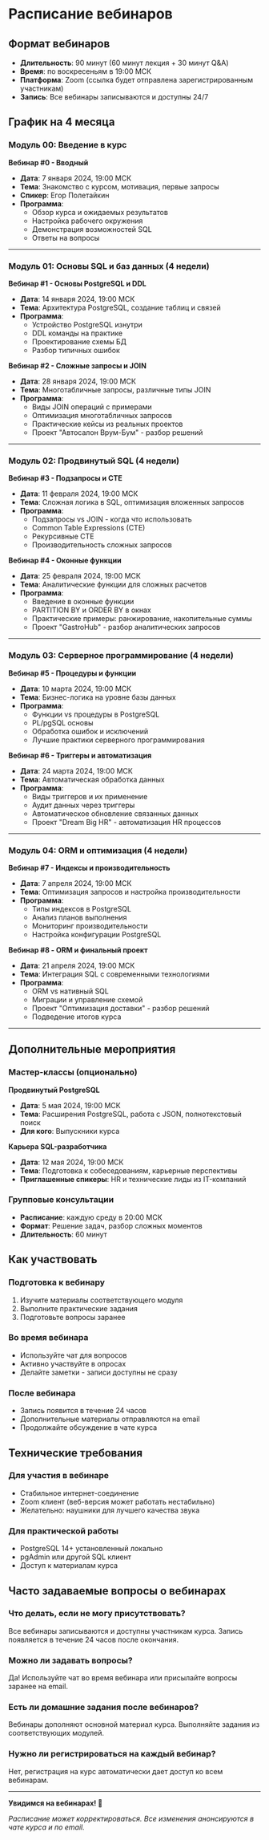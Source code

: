 # Расписание вебинаров

## Формат вебинаров

- **Длительность**: 90 минут (60 минут лекция + 30 минут Q&A)
- **Время**: по воскресеньям в 19:00 МСК
- **Платформа**: Zoom (ссылка будет отправлена зарегистрированным участникам)
- **Запись**: Все вебинары записываются и доступны 24/7

## График на 4 месяца

### Модуль 00: Введение в курс
**Вебинар #0 - Вводный**
- **Дата**: 7 января 2024, 19:00 МСК
- **Тема**: Знакомство с курсом, мотивация, первые запросы
- **Спикер**: Егор Полетайкин
- **Программа**:
  - Обзор курса и ожидаемых результатов
  - Настройка рабочего окружения
  - Демонстрация возможностей SQL
  - Ответы на вопросы

---

### Модуль 01: Основы SQL и баз данных (4 недели)

**Вебинар #1 - Основы PostgreSQL и DDL**
- **Дата**: 14 января 2024, 19:00 МСК
- **Тема**: Архитектура PostgreSQL, создание таблиц и связей
- **Программа**:
  - Устройство PostgreSQL изнутри
  - DDL команды на практике
  - Проектирование схемы БД
  - Разбор типичных ошибок

**Вебинар #2 - Сложные запросы и JOIN**
- **Дата**: 28 января 2024, 19:00 МСК
- **Тема**: Многотабличные запросы, различные типы JOIN
- **Программа**:
  - Виды JOIN операций с примерами
  - Оптимизация многотабличных запросов
  - Практические кейсы из реальных проектов
  - Проект "Автосалон Врум-Бум" - разбор решений

---

### Модуль 02: Продвинутый SQL (4 недели)

**Вебинар #3 - Подзапросы и CTE**
- **Дата**: 11 февраля 2024, 19:00 МСК
- **Тема**: Сложная логика в SQL, оптимизация вложенных запросов
- **Программа**:
  - Подзапросы vs JOIN - когда что использовать
  - Common Table Expressions (CTE)
  - Рекурсивные CTE
  - Производительность сложных запросов

**Вебинар #4 - Оконные функции**
- **Дата**: 25 февраля 2024, 19:00 МСК
- **Тема**: Аналитические функции для сложных расчетов
- **Программа**:
  - Введение в оконные функции
  - PARTITION BY и ORDER BY в окнах
  - Практические примеры: ранжирование, накопительные суммы
  - Проект "GastroHub" - разбор аналитических запросов

---

### Модуль 03: Серверное программирование (4 недели)

**Вебинар #5 - Процедуры и функции**
- **Дата**: 10 марта 2024, 19:00 МСК
- **Тема**: Бизнес-логика на уровне базы данных
- **Программа**:
  - Функции vs процедуры в PostgreSQL
  - PL/pgSQL основы
  - Обработка ошибок и исключений
  - Лучшие практики серверного программирования

**Вебинар #6 - Триггеры и автоматизация**
- **Дата**: 24 марта 2024, 19:00 МСК
- **Тема**: Автоматическая обработка данных
- **Программа**:
  - Виды триггеров и их применение
  - Аудит данных через триггеры
  - Автоматическое обновление связанных данных
  - Проект "Dream Big HR" - автоматизация HR процессов

---

### Модуль 04: ORM и оптимизация (4 недели)

**Вебинар #7 - Индексы и производительность**
- **Дата**: 7 апреля 2024, 19:00 МСК
- **Тема**: Оптимизация запросов и настройка производительности
- **Программа**:
  - Типы индексов в PostgreSQL
  - Анализ планов выполнения
  - Мониторинг производительности
  - Настройка конфигурации PostgreSQL

**Вебинар #8 - ORM и финальный проект**
- **Дата**: 21 апреля 2024, 19:00 МСК
- **Тема**: Интеграция SQL с современными технологиями
- **Программа**:
  - ORM vs нативный SQL
  - Миграции и управление схемой
  - Проект "Оптимизация доставки" - разбор решений
  - Подведение итогов курса

---

## Дополнительные мероприятия

### Мастер-классы (опционально)
**Продвинутый PostgreSQL**
- **Дата**: 5 мая 2024, 19:00 МСК
- **Тема**: Расширения PostgreSQL, работа с JSON, полнотекстовый поиск
- **Для кого**: Выпускники курса

**Карьера SQL-разработчика**
- **Дата**: 12 мая 2024, 19:00 МСК
- **Тема**: Подготовка к собеседованиям, карьерные перспективы
- **Приглашенные спикеры**: HR и технические лиды из IT-компаний

### Групповые консультации
- **Расписание**: каждую среду в 20:00 МСК
- **Формат**: Решение задач, разбор сложных моментов
- **Длительность**: 60 минут

## Как участвовать

### Подготовка к вебинару
1. Изучите материалы соответствующего модуля
2. Выполните практические задания
3. Подготовьте вопросы заранее

### Во время вебинара
- Используйте чат для вопросов
- Активно участвуйте в опросах
- Делайте заметки - записи доступны не сразу

### После вебинара
- Запись появится в течение 24 часов
- Дополнительные материалы отправляются на email
- Продолжайте обсуждение в чате курса

## Технические требования

### Для участия в вебинаре
- Стабильное интернет-соединение
- Zoom клиент (веб-версия может работать нестабильно)
- Желательно: наушники для лучшего качества звука

### Для практической работы
- PostgreSQL 14+ установленный локально
- pgAdmin или другой SQL клиент
- Доступ к материалам курса

## Часто задаваемые вопросы о вебинарах

### Что делать, если не могу присутствовать?
Все вебинары записываются и доступны участникам курса. Запись появляется в течение 24 часов после окончания.

### Можно ли задавать вопросы?
Да! Используйте чат во время вебинара или присылайте вопросы заранее на email.

### Есть ли домашние задания после вебинаров?
Вебинары дополняют основной материал курса. Выполняйте задания из соответствующих модулей.

### Нужно ли регистрироваться на каждый вебинар?
Нет, регистрация на курс автоматически дает доступ ко всем вебинарам.

---

**Увидимся на вебинарах! 👋**

*Расписание может корректироваться. Все изменения анонсируются в чате курса и по email.* 